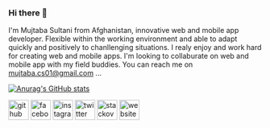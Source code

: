 ### Hi there 👋

I'm Mujtaba Sultani from Afghanistan, innovative web and mobile app developer. Flexible within the working environment and able to adapt quickly and positively to chanllenging situations. I realy enjoy and work hard for creating web and mobile apps. I'm looking to collaburate on web and mobile app with my field buddies. You can reach me on mujtaba.cs01@gmail.com ...

[![Anurag's GitHub stats](https://github-readme-stats.vercel.app/api?username=mujtabaSultani01)](https://github.com/anuraghazra/github-readme-stats)


[<img src='https://cdn.jsdelivr.net/npm/simple-icons@3.0.1/icons/github.svg' alt='github' height='40'>](https://github.com/mujtabaSultani01)  [<img src='https://cdn.jsdelivr.net/npm/simple-icons@3.0.1/icons/facebook.svg' alt='facebook' height='40'>](https://www.facebook.com/Mujtaba)  [<img src='https://cdn.jsdelivr.net/npm/simple-icons@3.0.1/icons/instagram.svg' alt='instagram' height='40'>](https://www.instagram.com/mujtaba_hamtal/)  [<img src='https://cdn.jsdelivr.net/npm/simple-icons@3.0.1/icons/twitter.svg' alt='twitter' height='40'>](https://twitter.com/MujtabaSultani12)  [<img src='https://cdn.jsdelivr.net/npm/simple-icons@3.0.1/icons/stackoverflow.svg' alt='stackoverflow' height='40'>](https://stackoverflow.com/users/Mujtaba)  [<img src='https://cdn.jsdelivr.net/npm/simple-icons@3.0.1/icons/icloud.svg' alt='website' height='40'>](https://DBSGTA.edu.af)  


